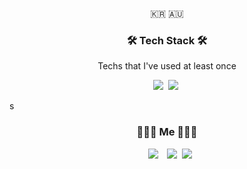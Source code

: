 

<p align="center">🇰🇷 🇦🇺</p>

<h3 align="center">🛠 Tech Stack 🛠</h3>

<p align="center"> Techs that I've used at least once </p>

<p align="center">
  <img src="https://img.shields.io/badge/Python-3766AB?style=flat-square&logo=Python&logoColor=white"/></a>&nbsp 
  <img src="https://img.shields.io/badge/Java-007396?style=flat-square&logo=Java&logoColor=white"/></a>&nbsp 
</p>
s
  
<br>


<h3 align="center"> 🧑🏻‍💻 Me 🧑🏻‍💻 </h3>
<p align="center">
  <a href="https://legend-salamander-66c.notion.site/ff89b3affbf543f2b81e603b51dfe6ee"><img src="http://img.shields.io/badge/-Nootion-222222?style=flat&logo=Notion&link=https://legend-salamander-66c.notion.site/ff89b3affbf543f2b81e603b51dfe6ee"style="height : auto; margin-left : 10px; margin-right : 10px;"/></a>
  <a href="https://www.instagram.com/john.prk/"><img src="https://img.shields.io/badge/Instagram-E4405F?style=flat-square&logo=Instagram&logoColor=white&link=https://www.instagram.com/woo0_hooo/"/></a>&nbsp
  <a href="mailto:uo3641493@gmail.com"><img src="https://img.shields.io/badge/Gmail-d14836?style=flat-square&logo=Gmail&logoColor=white&link=viliketh1s98@naver.com"/></a>
</p>
<br>


